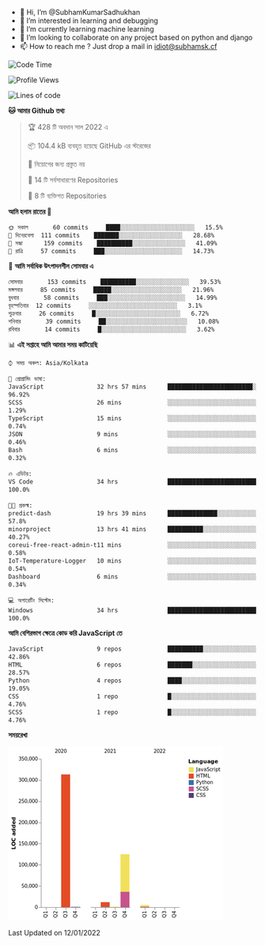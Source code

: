 - 👋 Hi, I’m @SubhamKumarSadhukhan
- 👀 I’m interested in learning and debugging
- 🌱 I’m currently learning machine learning
- 💞️ I’m looking to collaborate on any project based on python and django
- 📫 How to reach me ?
      Just drop a mail in idiot@subhamsk.cf

<!---
SubhamKumarSadhukhan/SubhamKumarSadhukhan is a ✨ special ✨ repository because its `README.md` (this file) appears on your GitHub profile.
You can click the Preview link to take a look at your changes.
--->


<!--START_SECTION:waka-->
![Code Time](http://img.shields.io/badge/Code%20Time-63%20hrs%2016%20mins-blue)

![Profile Views](http://img.shields.io/badge/%E0%A6%AA%E0%A7%8D%E0%A6%B0%E0%A7%8B%E0%A6%AB%E0%A6%BE%E0%A6%87%E0%A6%B2%20%E0%A6%A6%E0%A6%B0%E0%A7%8D%E0%A6%B6%E0%A6%A8-76-blue)

![Lines of code](https://img.shields.io/badge/%E0%A6%B9%E0%A7%8D%E0%A6%AF%E0%A6%BE%E0%A6%B2%E0%A7%8B%20%E0%A6%93%E0%A6%AF%E0%A6%BC%E0%A6%BE%E0%A6%B0%E0%A7%8D%E0%A6%B2%E0%A7%8D%E0%A6%A1%20%E0%A6%A5%E0%A7%87%E0%A6%95%E0%A7%87%20%E0%A6%86%E0%A6%AE%E0%A6%BF%20%E0%A6%B2%E0%A6%BF%E0%A6%96%E0%A7%87%E0%A6%9B%E0%A6%BF-457%20Thousand%20%E0%A6%95%E0%A7%8B%E0%A6%A1%E0%A7%87%E0%A6%B0%20%E0%A6%B2%E0%A6%BE%E0%A6%87%E0%A6%A8-blue)

**🐱 আমার Github তথ্য** 

> 🏆 428 টি অবদান সাল 2022 এ
 > 
> 📦 104.4 kB ব্যবহৃত হয়েছে GitHub এর স্টরেজের 
 > 
> 🚫 নিয়োগের জন্য প্রস্তুত নয়
 > 
> 📜 14 টি সর্বসাধারণের Repositories 
 > 
> 🔑 8 টি ব্যক্তিগত Repositories  
 > 
**আমি হলাম রাতের 🦉** 

```text
🌞 সকাল       60 commits     ████░░░░░░░░░░░░░░░░░░░░░   15.5% 
🌆 দিনেরবেলা  111 commits    ███████░░░░░░░░░░░░░░░░░░   28.68% 
🌃 সন্ধা      159 commits    ██████████░░░░░░░░░░░░░░░   41.09% 
🌙 রাত্রি     57 commits     ███░░░░░░░░░░░░░░░░░░░░░░   14.73%

```
📅 **আমি সর্বাধিক উৎপাদনশীল সোমবার এ** 

```text
সোমবার       153 commits    ██████████░░░░░░░░░░░░░░░   39.53% 
মঙ্গলবার     85 commits     █████░░░░░░░░░░░░░░░░░░░░   21.96% 
বুধবার       58 commits     ███░░░░░░░░░░░░░░░░░░░░░░   14.99% 
বৃহস্পতিবার  12 commits     ░░░░░░░░░░░░░░░░░░░░░░░░░   3.1% 
শুক্রবার     26 commits     █░░░░░░░░░░░░░░░░░░░░░░░░   6.72% 
শনিবার       39 commits     ██░░░░░░░░░░░░░░░░░░░░░░░   10.08% 
রবিবার       14 commits     █░░░░░░░░░░░░░░░░░░░░░░░░   3.62%

```


📊 **এই সপ্তাহে আমি আমার সময় কাটিয়েছি** 

```text
⌚︎ সময় অঞ্চল: Asia/Kolkata

💬 প্রোগ্রামিং ভাষা: 
JavaScript               32 hrs 57 mins      ████████████████████████░   96.92% 
SCSS                     26 mins             ░░░░░░░░░░░░░░░░░░░░░░░░░   1.29% 
TypeScript               15 mins             ░░░░░░░░░░░░░░░░░░░░░░░░░   0.74% 
JSON                     9 mins              ░░░░░░░░░░░░░░░░░░░░░░░░░   0.46% 
Bash                     6 mins              ░░░░░░░░░░░░░░░░░░░░░░░░░   0.32%

🔥 এডিটর: 
VS Code                  34 hrs              █████████████████████████   100.0%

🐱‍💻 প্রকল্ম: 
predict-dash             19 hrs 39 mins      ██████████████░░░░░░░░░░░   57.8% 
minorproject             13 hrs 41 mins      ██████████░░░░░░░░░░░░░░░   40.27% 
coreui-free-react-admin-t11 mins             ░░░░░░░░░░░░░░░░░░░░░░░░░   0.58% 
IoT-Temperature-Logger   10 mins             ░░░░░░░░░░░░░░░░░░░░░░░░░   0.54% 
Dashboard                6 mins              ░░░░░░░░░░░░░░░░░░░░░░░░░   0.34%

💻 অপারেটিং সিস্টেম: 
Windows                  34 hrs              █████████████████████████   100.0%

```

**আমি বেশিরভাগ ক্ষেত্রে কোড করি JavaScript তে** 

```text
JavaScript               9 repos             ██████████░░░░░░░░░░░░░░░   42.86% 
HTML                     6 repos             ███████░░░░░░░░░░░░░░░░░░   28.57% 
Python                   4 repos             ████░░░░░░░░░░░░░░░░░░░░░   19.05% 
CSS                      1 repo              █░░░░░░░░░░░░░░░░░░░░░░░░   4.76% 
SCSS                     1 repo              █░░░░░░░░░░░░░░░░░░░░░░░░   4.76%

```


**সময়রেখা**

![Chart not found](https://raw.githubusercontent.com/SubhamKumarSadhukhan/SubhamKumarSadhukhan/main/charts/bar_graph.png) 


 Last Updated on 12/01/2022
<!--END_SECTION:waka-->
